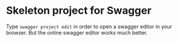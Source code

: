 # Skeleton project for Swagger

Type `swagger project edit` in order to open a swagger editor in your browser.
But the online swagger editor works much better. 
